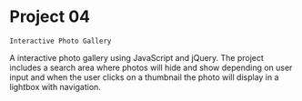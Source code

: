 #	Project 04
	Interactive Photo Gallery
	
A interactive photo gallery using JavaScript and jQuery. The project includes a search area where photos will hide and show depending on user input and when the user clicks on a thumbnail the photo will display in a lightbox with navigation.